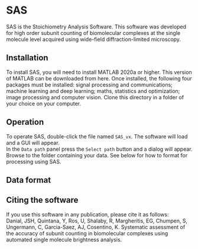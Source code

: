 # SAS
SAS is the Stoichiometry Analysis Software. This software was developed for high order subunit counting of biomolecular complexes at the single molecule level acquired using wide-field diffraction-limited microscopy. 
## Installation
To install SAS, you will need to install MATLAB 2020a or higher. This version of MATLAB can be downloaded from here. Once installed, the following four packages must be installed: signal processing and communications; machine learning and deep learning; maths, statistics and optimization; image processing and computer vision. Clone this directory in a folder of your choice on your computer.
## Operation
To operate SAS, double-click the file named `SAS_vx`. The software will load and a GUI will appear.   
In the `Data path` panel press the `Select path` button and a dialog will appear. Browse to the folder containing your data. See below for how to format for processing using SAS.
## Data format
## Citing the software
If you use this software in any publication, please cite it as follows:  
Danial, JSH, Quintana, Y, Ros, U, Shalaby, R, Margheritis, EG, Chumpen, S, Ungermann, C, Garcia-Saez, AJ, Cosentino, K. Systematic assessment of the accuracy of subunit counting in biomolecular complexes using automated single molecule brightness analysis.
